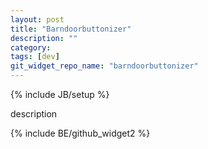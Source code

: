 ```yaml
---
layout: post
title: "Barndoorbuttonizer"
description: ""
category: 
tags: [dev]
git_widget_repo_name: "barndoorbuttonizer"
---
```


{% include JB/setup %}

description

{% include BE/github_widget2 %}

<link rel="stylesheet" href="{{ site.JB.WIDGET_PATH }}/barndoorbuttonizer/app/css/barndoorbuttonizer.css" media="screen" type="text/css" />
<link rel="stylesheet" href="{{ site.JB.WIDGET_PATH }}/barndoorbuttonizer/app/css/app.css" media="screen" type="text/css" />
<div class="barndoorbuttonizerBlogWidgetWrap widgetWrap">
	<div class="barndoorbuttonizerWidgetFrame"> </div>
</div>
<script>//wtf 
	inlineScript.barndoorbuttonizer = require.config({
		paths: {
	 		\"jQuery\": "{{ site.JB.WIDGET_PATH }}/barndoorbuttonizer/app/bower_components/jquery/jquery.min"
	 	},
	 	shim: {
	        "jQuery": {
	            exports: "$"
	        }
	    },
     	 context: "barndoorbuttonizer",
         baseUrl: "{{ site.JB.WIDGET_PATH }}/barndoorbuttonizer/app/"
    });
	inlineScript.barndoorbuttonizer(["js/app"]);
/*wtf*/</script>
